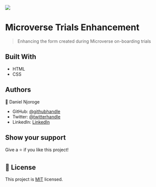 ![](https://img.shields.io/badge/Microverse-blueviolet)

# Microverse Trials Enhancement

> Enhancing the form created during Microverse on-boarding trials


## Built With

- HTML
- CSS


## Authors

👤 Daniel Njoroge

- GitHub: [@githubhandle](https://github.com/Dinicharia)
- Twitter: [@twitterhandle](https://twitter.com/icharian)
- LinkedIn: [LinkedIn](https://linkedin.com/in/daniel-njoroge-3651a2a5/)


## Show your support

Give a ⭐️ if you like this project!



## 📝 License

This project is [MIT](./LICENSE) licensed.

